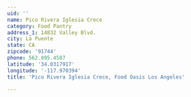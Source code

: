 ```yaml
---
uid: ''
name: Pico Rivera Iglesia Crece
category: Food Pantry
address_1: 14832 Valley Blvd.
city: La Puente
state: CA
zipcode: '91744'
phone: 562.895.4587
latitude: '34.0317917'
longitude: '-117.970394'
title: 'Pico Rivera Iglesia Crece, Food Oasis Los Angeles'

---
```

